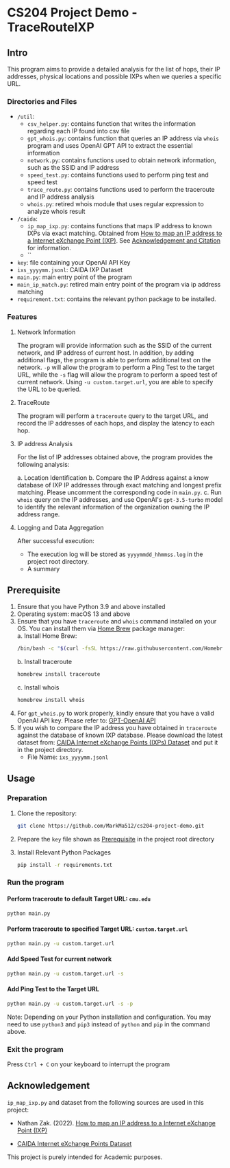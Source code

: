 # CS204 Project Demo - TraceRouteIXP

## Intro 
This program aims to provide a detailed analysis for the list of hops, their IP addresses, physical locations and possible IXPs when we queries a specific URL. 

### Directories and Files 

-  `/util`: 
    - `csv_helper.py`: contains function that writes the information regarding each IP found into csv file 
    - `gpt_whois.py`: contains function that queries an IP address via `whois` program and uses OpenAI GPT API to extract the essential information
    - `network.py`: contains functions used to obtain network information, such as the SSID and IP address 
    - `speed_test.py`: contains functions used to perform ping test and speed test 
    - `trace_route.py`: contains functions used to perform the traceroute and IP address analysis
    -  `whois.py`: retired whois module that uses regular expression to analyze whois result 
- `/caida`: 
    - `ip_map_ixp.py`: contains functions that maps IP address to known IXPs via exact matching. Obtained from [How to map an IP address to a Internet eXchange Point (IXP)](https://catalog.caida.org/recipe/how_to_map_ip_to_ixp). See [Acknowledgement and Citation](#acknowledgement-and-citation) for information. 
    - ``
- `key`: file containing your OpenAI API Key 
- `ixs_yyyymm.jsonl`: CAIDA IXP Dataset 
- `main.py`: main entry point of the program 
- `main_ip_match.py`: retired main entry point of the program via ip address matching 
- `requirement.txt`: contains the relevant python package to be installed. 

### Features 

1. Network Information 

    The program will provide information such as the SSID of the current network, and IP address of current host. In addition, by adding additional flags, the program is able to perform additional test on the network. `-p` will allow the program to perform a Ping Test to the target URL, while the `-s` flag will allow the program to perform a speed test of current network. Using `-u custom.target.url`, you are able to specify the URL to be queried. 

2. TraceRoute 

    The program will perform a `traceroute` query to the target URL, and record the IP addresses of each hops, and display the latency to each hop. 

3. IP address Analysis 

    For the list of IP addresses obtained above, the program provides the following analysis: 

    a. Location Identification 
    b. Compare the IP Address against a know database of IXP IP addresses through exact matching and longest prefix matching. Please uncomment the corresponding code in `main.py`. 
    c. Run `whois` query on the IP addresses, and use OpenAI's `gpt-3.5-turbo` model to identify the relevant information of the organization owning the IP address range. 

4. Logging and Data Aggregation  

    After successful execution:  
    - The execution log will be stored as `yyyymmdd_hhmmss.log` in the project root directory. 
    - A summary 

## Prerequisite
1. Ensure that you have Python 3.9 and above installed  
2. Operating system: macOS 13 and above  
3. Ensure that you have `traceroute` and `whois` command installed on your OS. You can install them via [Home Brew](https://brew.sh/) package manager:  
    a. Install Home Brew: 
    ```sh 
    /bin/bash -c "$(curl -fsSL https://raw.githubusercontent.com/Homebrew/install/HEAD/install.sh)"
    ```
    b. Install traceroute  
    ```sh
    homebrew install traceroute
    ```
    c. Install whois  
    ```sh
    homebrew install whois
    ```
4. For `gpt_whois.py` to work properly, kindly ensure that you have a valid OpenAI API key. Please refer to: [GPT-OpenAI API](https://platform.openai.com/docs/guides/gpt)
5. If you wish to compare the IP address you have obtained in `traceroute` against the database of known IXP database. Please download the latest dataset from: [CAIDA Internet eXchange Points (IXPs) Dataset](https://www.caida.org/catalog/datasets/ixps/) and put it in the project directory. 
    - File Name: `ixs_yyyymm.jsonl`

## Usage

### Preparation 

1. Clone the repository: 
    ```sh 
    git clone https://github.com/MarkMa512/cs204-project-demo.git
    ```
2. Prepare the `key` file shown as [Prerequisite](#prerequisite) in the project root directory

3. Install Relevant Python Packages 
    ```sh
    pip install -r requirements.txt
    ```

### Run the program 

#### Perform traceroute to default Target URL: `cmu.edu`

```sh 
python main.py 
```

#### Perform traceroute to specified Target URL: `custom.target.url`

```sh 
python main.py -u custom.target.url
```

#### Add Speed Test for current network 

```sh 
python main.py -u custom.target.url -s
```

#### Add Ping Test to the Target URL

```sh 
python main.py -u custom.target.url -s -p
```

Note: Depending on your Python installation and configuration. You may need to use `python3` and `pip3` instead of `python` and `pip` in the command above. 

### Exit the program 

Press `Ctrl + C` on your keyboard to interrupt the program 

## Acknowledgement

`ip_map_ixp.py` and dataset from the following sources are used in this project: 

- Nathan Zak.  (2022). [How to map an IP address to a Internet eXchange Point (IXP)](https://catalog.caida.org/recipe/how_to_map_ip_to_ixp)

- [CAIDA Internet eXchange Points Dataset](https://catalog.caida.org/dataset/ixps) 

This project is purely intended for Academic purposes. 